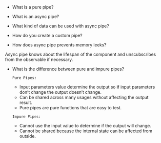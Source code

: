 * What is a pure pipe?
* What is an async pipe?
* What kind of data can be used with async pipe?
* How do you create a custom pipe?

* How does async pipe prevents memory leeks?

Async pipe knows about the lifespan of the component and unscubscribes from the observable if necessary. 

* What is the difference between pure and impure pipes?

  `Pure Pipes:`

  * Input parameters value determine the output so if input parameters don’t change the output doesn’t change.
  * Can be shared across many usages without affecting the output result.
  * Pure pipes are pure functions that are easy to test.

  `Impure Pipes:`

  * Cannot use the input value to determine if the output will change.
  * Cannot be shared because the internal state can be affected from outside.
